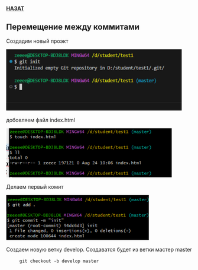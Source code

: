 #### [НАЗАТ](readme.md)
## Перемещение между коммитами

Создадим новый проэкт 

![Git](./assets/13.png)

добовляем файл index.html

![Git](./assets/14.png)

Делаем первый комит


![Git](./assets/15.png)

Cоздаем новую ветку develop. Создаватся будет из ветки мастер master 

         git checkout -b develop master  


    



